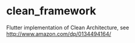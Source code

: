 # clean_framework
Flutter implementation of Clean Architecture, see http://www.amazon.com/dp/0134494164/
